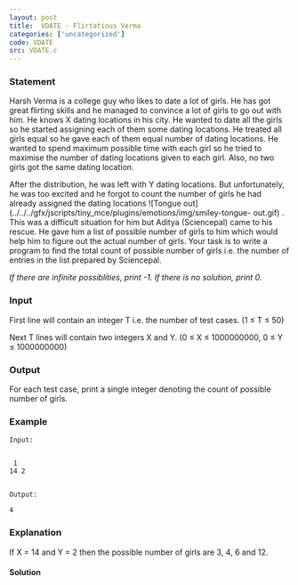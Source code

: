 ```yaml
---
layout: post
title:  VDATE - Flirtatious Verma
categories: ['uncategorized']
code: VDATE
src: VDATE.c
---
```


### **Statement**

Harsh Verma is a college guy who likes to date a lot of girls. He has got
great flirting skills and he managed to convince a lot of girls to go out with
him. He knows X dating locations in his city. He wanted to date all the girls
so he started assigning each of them some dating locations. He treated all
girls equal so he gave each of them equal number of dating locations. He
wanted to spend maximum possible time with each girl so he tried to maximise
the number of dating locations given to each girl. Also, no two girls got
the same dating location.

After the distribution, he was left with Y dating locations. But
unfortunately, he was too excited and he forgot to count the number of girls
he had already assigned the dating locations ![Tongue
out](../../../gfx/jscripts/tiny_mce/plugins/emotions/img/smiley-tongue-
out.gif) . This was a difficult situation for him but Aditya (Sciencepal) came
to his rescue. He gave him a list of possible number of girls to him which
would help him to figure out the actual number of girls. Your task is to write
a program to find the total count of possible number of girls i.e. the number
of entries in the list prepared by Sciencepal.

_If there are infinite possiblities, print -1. If there is no solution,
print 0._

###  Input

First line will contain an integer T i.e. the number of test cases.  (1 ≤
 T  ≤ 50)

Next T lines will contain two integers X and Y.  (0 ≤ X ≤ 1000000000,
0 ≤ Y ≤ 1000000000)

### Output

For each test case, print a single integer denoting the count of possible
number of girls.

### Example

    
    
    Input:
    
    
     1  
    14 2
    
    
    Output:
    4

###  Explanation

If X = 14 and Y = 2 then the possible number of girls are 3, 4, 6 and 12.



#### **Solution**



